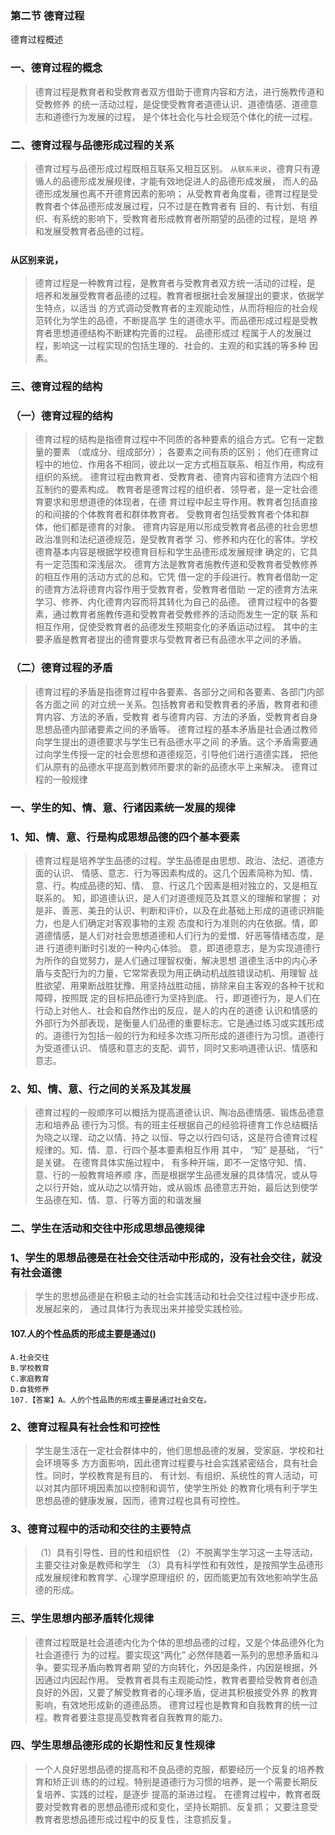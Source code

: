 ### 第二节 德育过程
德育过程概述
### 一、德育过程的概念
>   德育过程是教育者和受教育者双方借助于德育内容和方法，进行施教传道和受教修养
的统一活动过程，是促使受教育者道德认识、道德情感、道德意志和道德行为发展的过程，
是个体社会化与社会规范个体化的统一过程。

### 二、德育过程与品德形成过程的关系
>   德育过程与品德形成过程既相互联系又相互区别。
`从联系来说`，德育只有遵循人的品德形成发展规律，才能有效地促进人的品德形成发展，
而人的品德形成发展也离不开德育因素的影响；
从受教育者角度看，德育过程是受教育者个体品德形成发展过程，只不过是在教育者有
目的、有计划、有组织、有系统的影响下，受教育者形成教育者所期望的品德的过程，是培
养和发展受教育者品德的过程。

### `从区别来说`，
>   德育过程是一种教育过程，是教育者与受教育者双方统一活动的过程，是
培养和发展受教育者品德的过程。教育者根据社会发展提出的要求，依据学生特点，以适当
的方式调动受教育者的主观能动性，从而将相应的社会规范转化为学生的品德，不断提高学
生的道德水平。而品德形成过程是受教育者思想道德结构不断建构完善的过程。 品德形成过
程属于人的发展过程，影响这一过程实现的包括生理的、社会的、主观的和实践的等多种
因素。

### 三、德育过程的结构
### （一）德育过程的结构
>   德育过程的结构是指德育过程中不同质的各种要素的组合方式。它有一定数量的要素
（或成分、组成部分）；
各要素之间有质的区别；
他们在德育过程中的地位、作用各不相同，彼此以一定方式相互联系、相互作用，构成有组织的系统。
德育过程由教育者、受教育者、德育内容和德育方法四个相互制约的要素构成。
教育者是德育过程的组织者、领导者，是一定社会德育要求和思想道德的体现者，在德
育过程中起主导作用。教育者包括直接的和间接的个体教育者和群体教育者。
受教育者包括受教育者个体和群体，他们都是德育的对象。
德育内容是用以形成受教育者品德的社会思想政治准则和法纪道德规范，是受教育者学
习、修养和内在化的客体。学校德育基本内容是根据学校德育目标和学生品德形成发展规律
确定的，它具有一定范围和深浅层次。
德育方法是教育者施教传道和受教育者受教修养的相互作用的活动方式的总和。它凭
借一定的手段进行。教育者借助一定的德育方法将德育内容作用于受教育者，受教育者借助
一定的德育方法来学习、修养、内化德育内容而将其转化为自己的品德。
德育过程中的各要素，通过教育者施教传道和受教育者受教修养的活动而发生一定的联
系和相互作用，促使受教育者的品德发生预期变化的矛盾运动过程。
其中的主要矛盾是教育者提出的德育要求与受教育者已有品德水平之间的矛盾。


### （二）德育过程的矛盾
>   德育过程的矛盾是指德育过程中各要素、各部分之间和各要素、各部门内部各方面之间
的对立统一关系。包括教育者和受教育者的矛盾，教育者和德育内容、方法的矛盾，受教育
者与德育内容、方法的矛盾，受教育者自身思想品德内部诸要素之间的矛盾等。
德育过程的基本矛盾是社会通过教师向学生提出的道德要求与学生已有品德水平之间
的矛盾。这个矛盾需要通过向学生传授一定的社会思想和道德规范，引导他们进行道德实践，
把他们从原有的品德水平提高到教师所要求的新的品德水平上来解决。
德育过程的一般规律

### 一、学生的知、情、意、行诸因素统一发展的规律
### 1、知、情、意、行是构成思想品德的四个基本要素
>   德育过程是培养学生品德的过程。学生品德是由思想、政治、法纪、道德方面的认识、
情感、意志、行为等因素构成的。这几个因素简称为知、情、意、行。构成品德的知、情、
意、行这几个因素是相对独立的，又是相互联系的。
知，即道德认识，是人们对道德规范及其意义的理解和掌握；
对是非、善恶、美丑的认识、判断和评价，以及在此基础上形成的道德识辨能力，也是人们确定对客观事物的主观
态度和行为准则的内在依据。情，即道德情感，是人们对社会思想道德和人们行为的爱憎、好恶等情绪态度，是进
行道德判断时引发的一种内心体验。
意，即道德意志，是为实现道德行为所作的自觉努力，是人们通过理智权衡，解决思想
道德生活中的内心矛盾与支配行为的力量，它常常表现为用正确动机战胜错误动机、用理智
战胜欲望、用果断战胜犹豫、用坚持战胜动摇，排除来自主客观的各种干扰和障碍，按照既
定的目标把品德行为坚持到底。
行，即道德行为，是人们在行动上对他人、社会和自然作出的反应，是人的内在的道德
认识和情感的外部行为外部表现，是衡量人们品德的重要标志。它是通过练习或实践形成
的。道德行为包括一般的行为和经多次练习所形成的道德行为习惯。道德行为受道德认识、
情感和意志的支配、调节，同时又影响道德认识、情感和意志。

### 2、知、情、意、行之间的关系及其发展
>   德育过程的一般顺序可以概括为提高道德认识、陶冶品德情感、锻炼品德意志和培养品
德行为习惯。有的班主任根据自己的经验将德育工作总结概括为晓之以理、动之以情、持之
以恒、导之以行四句话，这是符合德育过程规律的。知、情、意、行四个基本要素相互作用
其中， “知” 是基础， “行” 是关键。
在德育具体实施过程中， 有多种开端，即不一定恪守知、情、意、行的一般教育培养顺
序，而是根据学生品德发展的具体情况，或从导之以行开始，或从动之以情开始，或从锻炼
品德意志开始，最后达到使学生品德在知、情、意、行等方面的和谐发展

### 二、学生在活动和交往中形成思想品德规律
### 1、学生的思想品德是在社会交往活动中形成的，没有社会交往，就没有社会道德
>   学生的思想品德是在积极主动的社会实践活动和社会交往过程中逐步形成、发展起来的，
通过具体行为表现出来并接受实践检验。

#### 107.人的个性品质的形成主要是通过()
    A.社会交往
    B.学校教育
    C.家庭教育
    D.自我修养
    107.【答案】A。人的个性品质的形成主要是通过社会交在。

### 2、德育过程具有社会性和可控性
>   学生是生活在一定社会群体中的，他们思想品德的发展，受家庭、学校和社会环境等多
方方面影响，因此德育过程要与社会实践紧密结合，具有社会性。同时，学校教育是有目的、
有计划、有组织、系统性的育人活动，可以对其内部环境因素加以控制和调节，使学生所处
的教育化境有利于学生思想品德的健康发展，因而，德育过程也具有可控性。

### 3、德育过程中的活动和交往的主要特点
>   （1）具有引导性、目的性和组织性
    （2）不脱离学生学习这一主导活动，主要交往对象是教师和学生
    （3）具有科学性和有效性，是按照学生品德形成发展规律和教育学、心理学原理组织
的，因而能更加有效地影响学生品德的形成。

### 三、学生思想内部矛盾转化规律
>   德育过程既是社会道德内化为个体的思想品德的过程，又是个体品德外化为社会道德行
为的过程。要实现这“两化” 必然伴随着一系列的思想矛盾和斗争。要实现矛盾向教育者期
望的方向转化，外因是条件，内因是根据，外因通过内因起作用。
受教育者具有主观能动性，教育者要给受教育者创造良好的外因，又要了解受教育者的心理矛盾，促进其积极接受外界
的教育影响，有效地形成新的道德品质。
德育过程也是教育和自我教育的统一过程。教育者要注意提高受教育者自我教育的能力。

### 四、学生思想品德形成的长期性和反复性规律
>   一个人良好思想品德的提高和不良品德的克服，都要经历一个反复的培养教育和矫正训
练的的过程。特别是道德行为习惯的培养，是一个需要长期反复培养、实践的过程，是逐步
提高的渐进过程。
在德育过程中，教育者既要对受教育者的思想品德形成和变化，坚持长期抓、反复抓；
又要注意受教育者思想品德形成过程中的反复性，注意抓反复。